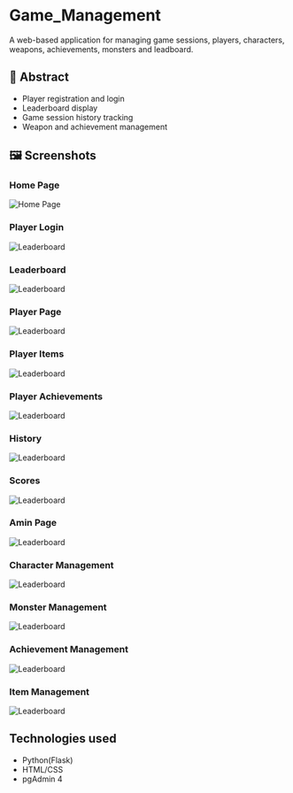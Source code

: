 # Game_Management

A web-based application for managing game sessions, players, characters, weapons, achievements, monsters and leadboard.

## 🚀 Abstract

- Player registration and login
- Leaderboard display
- Game session history tracking
- Weapon and achievement management

## 🖼️ Screenshots
### Home Page
![Home Page](https://github.com/lekimphu0209/game_management/photos/players/homepage.png)

### Player Login
![Leaderboard](photos\players\login.png)


### Leaderboard
![Leaderboard](photos\players\leaderboard.png)

### Player Page
![Leaderboard](photos\players\player_displace.png)


### Player Items
![Leaderboard](photos\players\player_items.png)


### Player Achievements
![Leaderboard](photos\players\player_achievements.png)



### History
![Leaderboard](photos\players\history.png)


### Scores
![Leaderboard](photos\players\player_score.png)


### Amin Page
![Leaderboard](photos\admin\homepage.png)

### Character Management
![Leaderboard](photos\admin\character.png)


### Monster Management
![Leaderboard](photos\admin\monster.png)

### Achievement Management
![Leaderboard](photos\admin\achievement.png)


### Item Management
![Leaderboard](photos\admin\used_number.png)



## Technologies used
- Python(Flask)
- HTML/CSS
- pgAdmin 4
